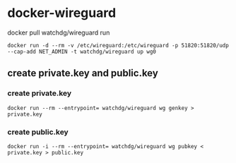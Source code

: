 # docker-wireguard

docker pull watchdg/wireguard
run

````shell
docker run -d --rm -v /etc/wireguard:/etc/wireguard -p 51820:51820/udp --cap-add NET_ADMIN -t watchdg/wireguard up wg0
````

## create private.key and public.key

### create private.key

````shell
docker run --rm --entrypoint= watchdg/wireguard wg genkey > private.key
````

### create public.key

````shell
docker run -i --rm --entrypoint= watchdg/wireguard wg pubkey < private.key > public.key
````
